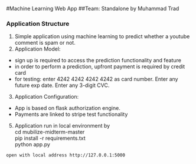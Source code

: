 #Machine Learning Web App
##Team: Standalone by Muhammad Trad

### Application Structure
1. Simple application using machine learning to predict whether a youtube comment is spam or not.
2. Application Model: 
- sign up is required to access the prediction functionality and feature
- in order to perform a prediction, upfront payment is required by credit card
- for testing: enter 4242 4242 4242 4242 as card number. Enter any future exp date. Enter any 3-digit CVC. 
3. Application Configuration:
- App is based on flask authorization engine. 
- Payments are linked to stripe test functionality
5. Application run in local environment by  
cd mubilize-midterm-master  
pip install -r requirements.txt  
python app.py  
```
open with local address http://127.0.0.1:5000
